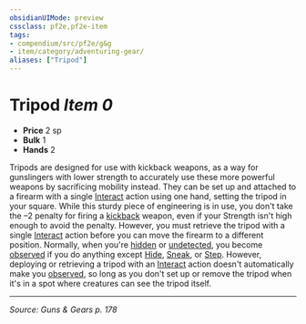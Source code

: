 ```yaml
---
obsidianUIMode: preview
cssclass: pf2e,pf2e-item
tags:
- compendium/src/pf2e/g&g
- item/category/adventuring-gear/
aliases: ["Tripod"]
---
```

# Tripod *Item 0*  

- **Price** 2 sp
- **Bulk** 1
- **Hands** 2

Tripods are designed for use with kickback weapons, as a way for gunslingers with lower strength to accurately use these more powerful weapons by sacrificing mobility instead. They can be set up and attached to a firearm with a single [Interact](rules/actions/interact.md) action using one hand, setting the tripod in your square. While this sturdy piece of engineering is in use, you don't take the –2 penalty for firing a [kickback](rules/traits/kickback-g-g.md "Kickback Weapon Trait") weapon, even if your Strength isn't high enough to avoid the penalty. However, you must retrieve the tripod with a single [Interact](rules/actions/interact.md) action before you can move the firearm to a different position. Normally, when you're [hidden](rules/conditions.md#Hidden) or [undetected](rules/conditions.md#Undetected), you become [observed](rules/conditions.md#Observed) if you do anything except [Hide](rules/actions/hide.md), [Sneak](rules/actions/sneak.md), or [Step](rules/actions/step.md). However, deploying or retrieving a tripod with an [Interact](rules/actions/interact.md) action doesn't automatically make you [observed](rules/conditions.md#Observed), so long as you don't set up or remove the tripod when it's in a spot where creatures can see the tripod itself.


---
*Source: Guns & Gears p. 178*